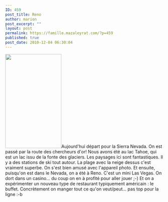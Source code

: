 ```yaml
---
ID: 459
post_title: Reno
author: marion
post_excerpt: ""
layout: post
permalink: https://famille.mazaleyrat.com/?p=459
published: true
post_date: 2010-12-04 06:30:04
---
```

<a href="http://famille.mazaleyrat.com/wp-content/uploads/2010/12/IMAG0081-1.jpg"><img src="http://famille.mazaleyrat.com/wp-content/uploads/2010/12/IMAG0081-1-179x300.jpg" alt="" title="IMAG0081-1" width="179" height="300" class="alignleft size-medium wp-image-460" /></a>Aujourd'hui départ pour la Sierra Nevada. On est passé par la route des chercheurs d'or!
Nous avons été au lac Tahoe, qui est un lac issu de la fonte des glaciers. Les paysages ici sont fantastiques. Il y a des stations de ski tout autour. La plage avec la neige dessus c'est vraiment superbe. On s'est bien amusé avec l'appareil photo.
Et ensuite, puisqu'on est dans le Nevada, on a été à Reno. C'est un mini Las Vegas. On dort dans un casino... du coup on en à profité pour aller jouer ;-)
Et on a expérimenter un nouveau type de restaurant typiquement américain : le buffet. Concrètement on manger tout ce qu'on veut/peut... pas top pour la ligne :-b